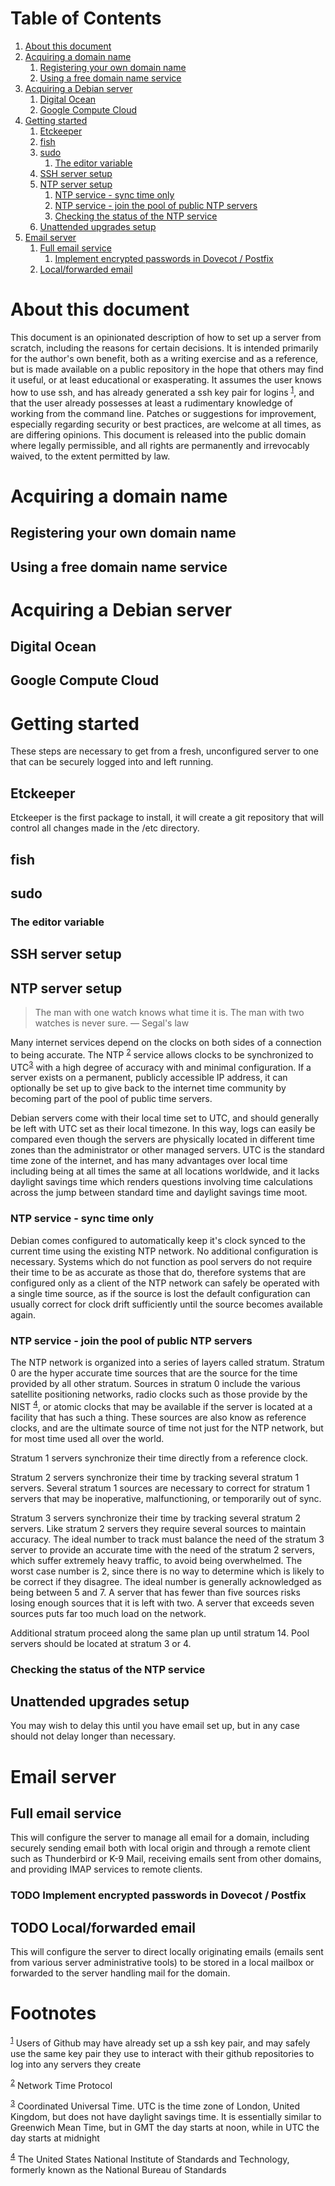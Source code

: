 
# Table of Contents

1.  [About this document](#org5fcdcb9)
2.  [Acquiring a domain name](#org32db594)
    1.  [Registering your own domain name](#org7fdb955)
    2.  [Using a free domain name service](#orga7c815b)
3.  [Acquiring a Debian server](#orgee7a1c3)
    1.  [Digital Ocean](#org56fb3c8)
    2.  [Google Compute Cloud](#orgef02b4d)
4.  [Getting started](#orgc2187c3)
    1.  [Etckeeper](#orgadd1be4)
    2.  [fish](#org4aa536d)
    3.  [sudo](#org56fc6fe)
        1.  [The editor variable](#orge9e8d04)
    4.  [SSH server setup](#org06d02bc)
    5.  [NTP server setup](#orgda700b3)
        1.  [NTP service - sync time only](#org7b85cae)
        2.  [NTP service - join the pool of public NTP servers](#org594a60a)
        3.  [Checking the status of the NTP service](#org9d9e863)
    6.  [Unattended upgrades setup](#orgae2599c)
5.  [Email server](#org880dab8)
    1.  [Full email service](#orgf879581)
        1.  [Implement encrypted passwords in Dovecot / Postfix](#org1ef28d8)
    2.  [Local/forwarded email](#org1958520)



<a id="org5fcdcb9"></a>

# About this document

This document is an opinionated description of how to set up a server
from scratch, including the reasons for certain decisions. It is
intended primarily for the author's own benefit, both as a writing
exercise and as a reference, but is made available on a public
repository in the hope that others may find it useful, or at least
educational or exasperating. It assumes the user knows how to use ssh,
and has already generated a ssh key pair for logins <sup><a id="fnr.1" class="footref" href="#fn.1">1</a></sup>, and that the user already possesses
at least a rudimentary knowledge of working from the command
line. Patches or suggestions for improvement, especially regarding
security or best practices, are welcome at all times, as are differing
opinions. This document is released into the public domain where
legally permissible, and all rights are permanently and irrevocably
waived, to the extent permitted by law.


<a id="org32db594"></a>

# Acquiring a domain name


<a id="org7fdb955"></a>

## Registering your own domain name


<a id="orga7c815b"></a>

## Using a free domain name service


<a id="orgee7a1c3"></a>

# Acquiring a Debian server


<a id="org56fb3c8"></a>

## Digital Ocean


<a id="orgef02b4d"></a>

## Google Compute Cloud


<a id="orgc2187c3"></a>

# Getting started

These steps are necessary to get from a fresh, unconfigured server to one
that can be securely logged into and left running.


<a id="orgadd1be4"></a>

## Etckeeper

Etckeeper is the first package to install, it will create a git
repository that will control all changes made in the /etc directory.


<a id="org4aa536d"></a>

## fish


<a id="org56fc6fe"></a>

## sudo


<a id="orge9e8d04"></a>

### The editor variable


<a id="org06d02bc"></a>

## SSH server setup


<a id="orgda700b3"></a>

## NTP server setup

> The man with one watch knows what time it is. The man with two watches
> is never sure. &#x2014; Segal's law

Many internet services depend on the clocks on both sides of a
connection to being accurate. The NTP <sup><a id="fnr.2" class="footref" href="#fn.2">2</a></sup>
service allows clocks to be synchronized to UTC<sup><a id="fnr.3" class="footref" href="#fn.3">3</a></sup> with a high degree of accuracy with and
minimal configuration. If a server exists on a permanent, publicly
accessible IP address, it can optionally be set up to give back to the
internet time community by becoming part of the pool of public time
servers.

Debian servers come with their local time set to UTC, and should
generally be left with UTC set as their local timezone. In this way,
logs can easily be compared even though the servers are physically
located in different time zones than the administrator or other
managed servers. UTC is the standard time zone of the internet, and
has many advantages over local time including being at all times the
same at all locations worldwide, and it lacks daylight savings time which
renders questions involving time calculations across the jump between
standard time and daylight savings time moot.


<a id="org7b85cae"></a>

### NTP service - sync time only

Debian comes configured to automatically keep it's clock synced to the
current time using the existing NTP network. No additional
configuration is necessary. Systems which do not function as pool
servers do not require their time to be as accurate as those that do,
therefore systems that are configured only as a client of the NTP
network can safely be operated with a single time source, as if the
source is lost the default configuration can usually correct for clock
drift sufficiently until the source becomes available again.


<a id="org594a60a"></a>

### NTP service - join the pool of public NTP servers

The NTP network is organized into a series of layers called
stratum. Stratum 0 are the hyper accurate time sources that are the
source for the time provided by all other stratum. Sources in stratum
0 include the various satellite positioning networks, radio clocks
such as those provide by the NIST <sup><a id="fnr.4" class="footref" href="#fn.4">4</a></sup>, or atomic clocks that may be available if the
server is located at a facility that has such a thing. These sources
are also know as reference clocks, and are the ultimate source of time
not just for the NTP network, but for most time used all over the
world.

Stratum 1 servers synchronize their time directly from a reference clock.

Stratum 2 servers synchronize their time by tracking several stratum 1
servers. Several stratum 1 sources are necessary to correct for
stratum 1 servers that may be inoperative, malfunctioning, or
temporarily out of sync.

Stratum 3 servers synchronize their time by tracking several stratum 2
servers. Like stratum 2 servers they require several sources to
maintain accuracy. The ideal number to track must balance the need of
the stratum 3 server to provide an accurate time with the need of the
stratum 2 servers, which suffer extremely heavy traffic, to avoid
being overwhelmed. The worst case number is 2, since there is no way
to determine which is likely to be correct if they disagree. The ideal
number is generally acknowledged as being between 5 and 7. A server
that has fewer than five sources risks losing enough sources that it
is left with two. A server that exceeds seven sources puts far too
much load on the network.

Additional stratum proceed along the same plan up until
stratum 14. Pool servers should be located at stratum 3 or 4.


<a id="org9d9e863"></a>

### Checking the status of the NTP service


<a id="orgae2599c"></a>

## Unattended upgrades setup

You may wish to delay this until you have email set up, but in any
case should not delay longer than necessary.


<a id="org880dab8"></a>

# Email server


<a id="orgf879581"></a>

## Full email service

This will configure the server to manage all email for a domain,
including securely sending email both with local origin and through a
remote client such as Thunderbird or K-9 Mail, receiving emails sent
from other domains, and providing IMAP services to remote clients.


<a id="org1ef28d8"></a>

### TODO Implement encrypted passwords in Dovecot / Postfix


<a id="org1958520"></a>

## TODO Local/forwarded email

This will configure the server to direct locally originating emails
(emails sent from various server administrative tools) to be stored in
a local mailbox or forwarded to the server handling mail for the domain.


# Footnotes

<sup><a id="fn.1" href="#fnr.1">1</a></sup> Users of
Github may have already set up a ssh key pair, and may safely use the
same key pair they use to interact with their github repositories to
log into any servers they create

<sup><a id="fn.2" href="#fnr.2">2</a></sup> Network Time Protocol

<sup><a id="fn.3" href="#fnr.3">3</a></sup> Coordinated
Universal Time. UTC is the time zone of London, United Kingdom, but
does not have daylight savings time. It is essentially similar to
Greenwich Mean Time, but in GMT the day starts at noon, while in UTC
the day starts at midnight

<sup><a id="fn.4" href="#fnr.4">4</a></sup> The United States National
Institute of Standards and Technology, formerly known as the National
Bureau of Standards
